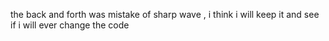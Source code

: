 the back and forth was mistake of sharp wave , i think i will keep it and see if 
i will ever change the code  
